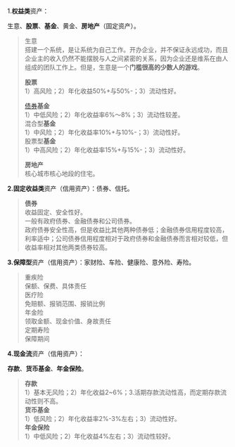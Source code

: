 1.**权益类**资产：

生意、**股票**、**基金**、黄金、**房地产**（固定资产）。

> 生意  
> 搭建一个系统，是让系统为自己工作。开办企业，并不保证永远成功，而且企业主的收入仍然不能摆脱与人之间紧密的关系，因为企业还是维系在由人组成的团队工作上。但是，生意是一个**门槛很高的少数人的游戏**。  
>   
> **股票**  
> 1）高风险；2）年化收益50%+与50%-；3）流动性好。  
>   
> [债券](https://www.zhihu.com/search?q=%E5%80%BA%E5%88%B8%E5%9F%BA%E9%87%91&search_source=Entity&hybrid_search_source=Entity&hybrid_search_extra=%7B%22sourceType%22%3A%22article%22%2C%22sourceId%22%3A206550978%7D)**基金**  
> 1）中低风险；2）年化收益率6%～8%；3）流动性较差。  
> 混合型**基金**  
> 1）中风险；2）年化收益率10%+与10%-；3）流动性好。  
> 股票型**基金**  
> 1）中高风险；2）年化收益率15%+与15%-；3）流动性好。  
>   
> **房地产**  
> 核心城市核心地段的住宅。

**2.固定收益类**资产（信用资产）：债券、信托。

> **债券**  
> 收益固定、安全性好。  
> 一般有政府债券、金融债券和公司债券。  
> 政府债券安全性高，但是收益比其他两种债券低；金融债券信用程度较高，利率适中；公司债券信用程度相对于政府债券和金融债券而言相对较低，但收益率相对其他两类债券较高。

**3.保障型**资产（信用资产）：家财险、车险、健康险、意外险、寿险。

> 重疾险  
> 保额、保费、具体责任  
> 医疗险  
> 免赔额、报销范围、报销比例  
> 年金险  
> 领取金额、现金价值、身故责任  
> 定期寿险  
> 保障期间

**4.现金流**资产（信用资产）：

**存款**、**货币基金**、**年金保险**。

> **存款**  
> 1）基本无风险；2）年化收益2~6%；3.活期存款流动性高，而定期存款流动性则不高。  
> **货币基金**  
> 1）低风险；2）年化收益率2%-3%左右；3）流动性好。  
> **年金保险**  
> 1）中低风险；2）年化收益4%左右；3）流动性较好。